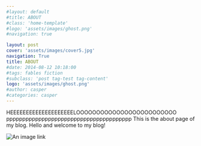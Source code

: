 ```yaml
---
#layout: default
#title: ABOUT
#class: 'home-template'
#logo: 'assets/images/ghost.png'
#navigation: true

layout: post
cover: 'assets/images/cover5.jpg'
navigation: True
title: ABOUT
#date: 2014-08-12 10:18:00
#tags: fables fiction
#subclass: 'post tag-test tag-content'
logo: 'assets/images/ghost.png'
#author: casper
#categories: casper
---
```

HEEEEEEEEEEEEEEEEEEEELOOOOOOOOOOOOOOOOOOOOOOOOO
ppppppppppppppppppppppppppppppppppppppp
This is the about page of my blog.
Hello and welcome to my blog!

![An image link](/assets/images/screen1.png)
